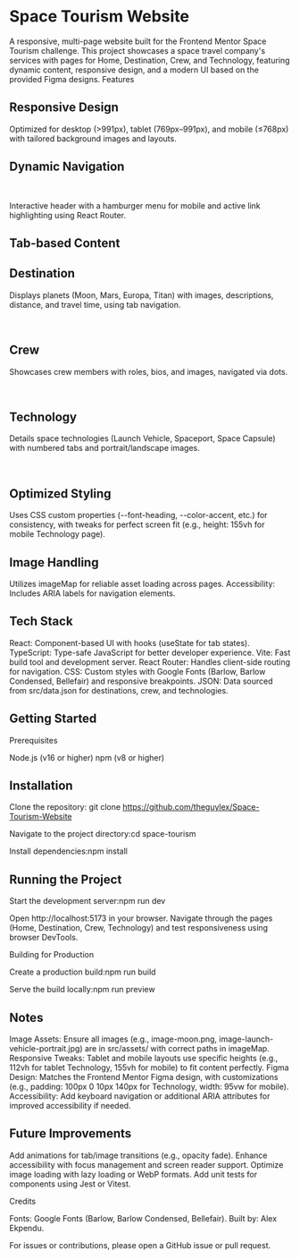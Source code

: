 # Space Tourism Website

A responsive, multi-page website built for the Frontend Mentor Space Tourism challenge. This project showcases a space travel company's services with pages for Home, Destination, Crew, and Technology, featuring dynamic content, responsive design, and a modern UI based on the provided Figma designs.
Features

## Responsive Design

Optimized for desktop (>991px), tablet (769px–991px), and mobile (≤768px) with tailored background images and layouts.

## Dynamic Navigation

<img src="/src/assets/screenshots/Screenshot 2025-09-04 at 15-54-25 .png" alt="" />

<img src="/src/assets/screenshots/Screenshot 2025-09-04 at 15-54-03 .png" alt="" />

<img src="/src/assets/screenshots/Screenshot 2025-09-04 at 15-49-28 .png" alt="" />

<img src="/src/assets/screenshots/Screenshot 2025-09-04 at 15-30-14 Space Tourism.png" alt="" />

Interactive header with a hamburger menu for mobile and active link highlighting using React Router.

## Tab-based Content

## Destination

Displays planets (Moon, Mars, Europa, Titan) with images, descriptions, distance, and travel time, using tab navigation.

<img src="/src/assets/screenshots/Screenshot 2025-09-04 at 16-02-13 Space Tourism.png" alt=""/>

<img src="/src/assets/screenshots/Screenshot 2025-09-04 at 16-02-53 .png" alt="" />

<img src="/src/assets/screenshots/Screenshot 2025-09-04 at 16-03-22 .png" alt="" />

<img src="/src/assets/screenshots/Screenshot 2025-09-04 at 16-03-37 .png" alt="" />

## Crew

Showcases crew members with roles, bios, and images, navigated via dots.

<img src="/src/assets/screenshots/Screenshot 2025-09-04 at 16-04-35 Space Tourism.png" alt="" />

<img src="/src/assets/screenshots/Screenshot 2025-09-04 at 16-05-05 .png" alt="" />

<img src="/src/assets/screenshots/Screenshot 2025-09-04 at 16-05-24 .png" alt="" />

## Technology

Details space technologies (Launch Vehicle, Spaceport, Space Capsule) with numbered tabs and portrait/landscape images.

<img src="/src/assets/screenshots/Screenshot 2025-09-04 at 16-13-02 .png" alt="" />

<img src="/src/assets/screenshots/Screenshot 2025-09-04 at 16-12-46 .png" alt="" />

## Optimized Styling

 Uses CSS custom properties (--font-heading, --color-accent, etc.) for consistency, with tweaks for perfect screen fit (e.g., height: 155vh for mobile Technology page).

## Image Handling

Utilizes imageMap for reliable asset loading across pages.
Accessibility: Includes ARIA labels for navigation elements.

## Tech Stack

React: Component-based UI with hooks (useState for tab states).
TypeScript: Type-safe JavaScript for better developer experience.
Vite: Fast build tool and development server.
React Router: Handles client-side routing for navigation.
CSS: Custom styles with Google Fonts (Barlow, Barlow Condensed, Bellefair) and responsive breakpoints.
JSON: Data sourced from src/data.json for destinations, crew, and technologies.

## Getting Started

Prerequisites

Node.js (v16 or higher)
npm (v8 or higher)

## Installation

Clone the repository: git clone https://github.com/theguylex/Space-Tourism-Website

Navigate to the project directory:cd space-tourism

Install dependencies:npm install

## Running the Project

Start the development server:npm run dev

Open http://localhost:5173 in your browser.
Navigate through the pages (Home, Destination, Crew, Technology) and test responsiveness using browser DevTools.

Building for Production

Create a production build:npm run build

Serve the build locally:npm run preview

## Notes

Image Assets: Ensure all images (e.g., image-moon.png, image-launch-vehicle-portrait.jpg) are in src/assets/ with correct paths in imageMap.
Responsive Tweaks: Tablet and mobile layouts use specific heights (e.g., 112vh for tablet Technology, 155vh for mobile) to fit content perfectly.
Figma Design: Matches the Frontend Mentor Figma design, with customizations (e.g., padding: 100px 0 10px 140px for Technology, width: 95vw for mobile).
Accessibility: Add keyboard navigation or additional ARIA attributes for improved accessibility if needed.

## Future Improvements

Add animations for tab/image transitions (e.g., opacity fade).
Enhance accessibility with focus management and screen reader support.
Optimize image loading with lazy loading or WebP formats.
Add unit tests for components using Jest or Vitest.

Credits

Fonts: Google Fonts (Barlow, Barlow Condensed, Bellefair).
Built by: Alex Ekpendu.

For issues or contributions, please open a GitHub issue or pull request.
